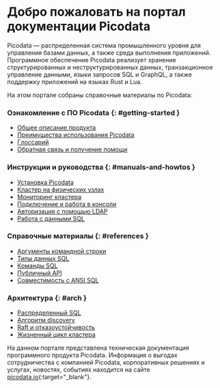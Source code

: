 # Добро пожаловать на портал документации Picodata
Picodata — распределенная система
промышленного уровня для управления базами данных, а также среда
выполнения приложений. Программное обеспечение Picodata реализует
хранение структурированных и неструктурированных данных, транзакционное
управление данными, языки запросов SQL и GraphQL, а также поддержку
приложений на языках Rust и Lua.

На этом портале собраны справочные материалы по Picodata:


### Ознакомление с ПО Picodata {: #getting-started }
* [Общее описание продукта](description)
* [Преимущества использования Picodata](benefits)
* [Глоссарий](glossary)
* [Обратная связь и получение помощи](feedback)

### Инструкции и руководства {: #manuals-and-howtos }
* [Установка Picodata](install)
* [Кластер на физических узлах](deploy_on_hosts)
* [Мониторинг кластера](monitoring)
* [Подключение и работа в консоли](tutorial_first_steps)
* [Авторизация с помощью LDAP](auth_ldap)
* [Работа с данными SQL](tutorial_data)

### Справочные материалы {: #references }
* [Аргументы командной строки](cli)
* [Типы данных SQL](sql/datatypes)
* [Команды SQL](sql/queries)
* [Публичный API](api)
* [Совместимость с ANSI SQL](sql/reference)

### Архитектура {: #arch }
* [Распределенный SQL](sql/broadcasted_sql.md)
* [Алгоритм discovery](discovery)
* [Raft и отказоустойчивость](raft_voters)
* [Жизненный цикл кластера](clustering)

<!-- План на развитие структуры документации:
### Ознакомление с ПО Picodata
* [Основные концепции](concepts)

### Инструкции и руководства
* Кластер в контейнерной среде
* Кластер с использованием Ansible
* Подключение и работа в веб-интерфейсе
* Управление пользователями и привилегиями
* Разработка плагинов
* Аварийное восстановление
* Резервное копирование
* Обновление Picodata

### Справочные материалы
* Справочник настроек

### Администрирование {: #admin }
* Использование журнала безопасности
* Перечень событий безопасности

### Архитектура
* Схема данных: таблицы, индексы
* Отказоустойчивость и репликация
* Масштабирование
* Алгоритм Raft
* Bootstrap
* Идентификация и аутентификация
* Управление доступом (авторизация) -->

На данном портале представлена техническая документация программного
продукта Picodata. Информация о выгодах сотрудничества с компанией
Picodata, корпоративных решениях и услугах, новостях, событиях находится
на сайте [picodata.io](https://www.picodata.io){:target="_blank"}.

<a style="display: none" href="https://hits.seeyoufarm.com"><img src="https://hits.seeyoufarm.com/api/count/incr/badge.svg?url=https%3A%2F%2Fdocs.picodata.io%2Fpicodata%2F&count_bg=%2379C83D&title_bg=%23555555&icon=&icon_color=%23E7E7E7&title=hits&edge_flat=false"/></a>
